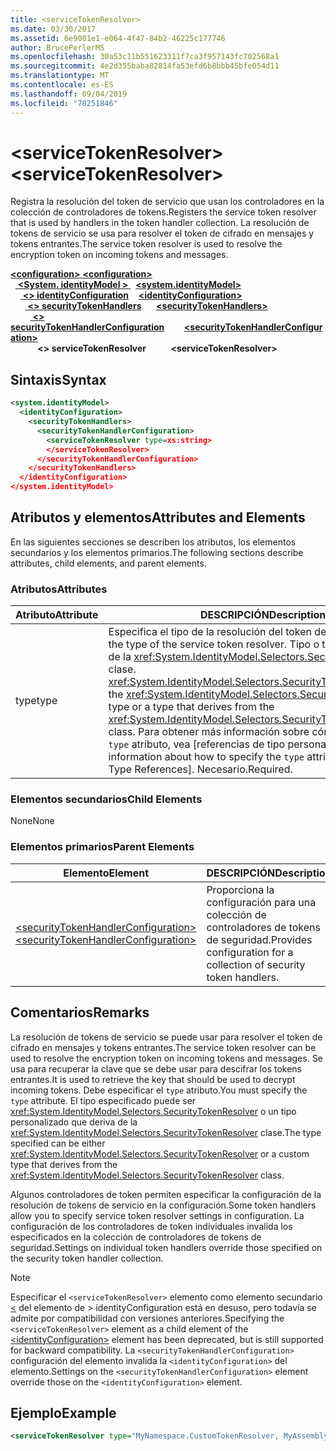 ```yaml
---
title: <serviceTokenResolver>
ms.date: 03/30/2017
ms.assetid: 6e9001e1-e064-4f47-84b2-46225c177746
author: BrucePerlerMS
ms.openlocfilehash: 30a53c11b551623311f7ca3f957143fc702568a1
ms.sourcegitcommit: 4e2d355baba82814fa53efd6b8bbb45bfe054d11
ms.translationtype: MT
ms.contentlocale: es-ES
ms.lasthandoff: 09/04/2019
ms.locfileid: "70251846"
---
```

# <a name="servicetokenresolver"></a><span data-ttu-id="de4ea-101">\<serviceTokenResolver></span><span class="sxs-lookup"><span data-stu-id="de4ea-101">\<serviceTokenResolver></span></span>
<span data-ttu-id="de4ea-102">Registra la resolución del token de servicio que usan los controladores en la colección de controladores de tokens.</span><span class="sxs-lookup"><span data-stu-id="de4ea-102">Registers the service token resolver that is used by handlers in the token handler collection.</span></span> <span data-ttu-id="de4ea-103">La resolución de tokens de servicio se usa para resolver el token de cifrado en mensajes y tokens entrantes.</span><span class="sxs-lookup"><span data-stu-id="de4ea-103">The service token resolver is used to resolve the encryption token on incoming tokens and messages.</span></span>  
  
<span data-ttu-id="de4ea-104">[ **\<configuration>** ](../configuration-element.md)</span><span class="sxs-lookup"><span data-stu-id="de4ea-104">[**\<configuration>**](../configuration-element.md)</span></span>\
<span data-ttu-id="de4ea-105">&nbsp;&nbsp;[ **\<System. identityModel >** ](system-identitymodel.md)</span><span class="sxs-lookup"><span data-stu-id="de4ea-105">&nbsp;&nbsp;[**\<system.identityModel>**](system-identitymodel.md)</span></span>\
<span data-ttu-id="de4ea-106">&nbsp;&nbsp;&nbsp;&nbsp;[ **\<> identityConfiguration**](identityconfiguration.md)</span><span class="sxs-lookup"><span data-stu-id="de4ea-106">&nbsp;&nbsp;&nbsp;&nbsp;[**\<identityConfiguration>**](identityconfiguration.md)</span></span>\
<span data-ttu-id="de4ea-107">&nbsp;&nbsp;&nbsp;&nbsp;&nbsp;&nbsp;[ **\<> securityTokenHandlers**](securitytokenhandlers.md)</span><span class="sxs-lookup"><span data-stu-id="de4ea-107">&nbsp;&nbsp;&nbsp;&nbsp;&nbsp;&nbsp;[**\<securityTokenHandlers>**](securitytokenhandlers.md)</span></span>\
<span data-ttu-id="de4ea-108">&nbsp;&nbsp;&nbsp;&nbsp;&nbsp;&nbsp;&nbsp;&nbsp;[ **\<> securityTokenHandlerConfiguration**](securitytokenhandlerconfiguration.md)</span><span class="sxs-lookup"><span data-stu-id="de4ea-108">&nbsp;&nbsp;&nbsp;&nbsp;&nbsp;&nbsp;&nbsp;&nbsp;[**\<securityTokenHandlerConfiguration>**](securitytokenhandlerconfiguration.md)</span></span>\
<span data-ttu-id="de4ea-109">&nbsp;&nbsp;&nbsp;&nbsp;&nbsp;&nbsp;&nbsp;&nbsp;&nbsp;&nbsp; **\<> serviceTokenResolver**</span><span class="sxs-lookup"><span data-stu-id="de4ea-109">&nbsp;&nbsp;&nbsp;&nbsp;&nbsp;&nbsp;&nbsp;&nbsp;&nbsp;&nbsp;**\<serviceTokenResolver>**</span></span>  
  
## <a name="syntax"></a><span data-ttu-id="de4ea-110">Sintaxis</span><span class="sxs-lookup"><span data-stu-id="de4ea-110">Syntax</span></span>  
  
```xml  
<system.identityModel>  
  <identityConfiguration>  
    <securityTokenHandlers>  
      <securityTokenHandlerConfiguration>  
        <serviceTokenResolver type=xs:string>  
        </serviceTokenResolver>  
      </securityTokenHandlerConfiguration>  
    </securityTokenHandlers>  
  </identityConfiguration>  
</system.identityModel>  
```  
  
## <a name="attributes-and-elements"></a><span data-ttu-id="de4ea-111">Atributos y elementos</span><span class="sxs-lookup"><span data-stu-id="de4ea-111">Attributes and Elements</span></span>  
 <span data-ttu-id="de4ea-112">En las siguientes secciones se describen los atributos, los elementos secundarios y los elementos primarios.</span><span class="sxs-lookup"><span data-stu-id="de4ea-112">The following sections describe attributes, child elements, and parent elements.</span></span>  
  
### <a name="attributes"></a><span data-ttu-id="de4ea-113">Atributos</span><span class="sxs-lookup"><span data-stu-id="de4ea-113">Attributes</span></span>  
  
|<span data-ttu-id="de4ea-114">Atributo</span><span class="sxs-lookup"><span data-stu-id="de4ea-114">Attribute</span></span>|<span data-ttu-id="de4ea-115">DESCRIPCIÓN</span><span class="sxs-lookup"><span data-stu-id="de4ea-115">Description</span></span>|  
|---------------|-----------------|  
|<span data-ttu-id="de4ea-116">type</span><span class="sxs-lookup"><span data-stu-id="de4ea-116">type</span></span>|<span data-ttu-id="de4ea-117">Especifica el tipo de la resolución del token de servicio.</span><span class="sxs-lookup"><span data-stu-id="de4ea-117">Specifies the type of the service token resolver.</span></span> <span data-ttu-id="de4ea-118">Tipo o tipo que se deriva de la <xref:System.IdentityModel.Selectors.SecurityTokenResolver> clase. <xref:System.IdentityModel.Selectors.SecurityTokenResolver></span><span class="sxs-lookup"><span data-stu-id="de4ea-118">Either the <xref:System.IdentityModel.Selectors.SecurityTokenResolver> type or a type that derives from the <xref:System.IdentityModel.Selectors.SecurityTokenResolver> class.</span></span> <span data-ttu-id="de4ea-119">Para obtener más información sobre cómo especificar el `type` atributo, vea [referencias de tipo personalizado].</span><span class="sxs-lookup"><span data-stu-id="de4ea-119">For more information about how to specify the `type` attribute, see [Custom Type References].</span></span> <span data-ttu-id="de4ea-120">Necesario.</span><span class="sxs-lookup"><span data-stu-id="de4ea-120">Required.</span></span>|  
  
### <a name="child-elements"></a><span data-ttu-id="de4ea-121">Elementos secundarios</span><span class="sxs-lookup"><span data-stu-id="de4ea-121">Child Elements</span></span>  
 <span data-ttu-id="de4ea-122">None</span><span class="sxs-lookup"><span data-stu-id="de4ea-122">None</span></span>  
  
### <a name="parent-elements"></a><span data-ttu-id="de4ea-123">Elementos primarios</span><span class="sxs-lookup"><span data-stu-id="de4ea-123">Parent Elements</span></span>  
  
|<span data-ttu-id="de4ea-124">Elemento</span><span class="sxs-lookup"><span data-stu-id="de4ea-124">Element</span></span>|<span data-ttu-id="de4ea-125">DESCRIPCIÓN</span><span class="sxs-lookup"><span data-stu-id="de4ea-125">Description</span></span>|  
|-------------|-----------------|  
|[<span data-ttu-id="de4ea-126">\<securityTokenHandlerConfiguration></span><span class="sxs-lookup"><span data-stu-id="de4ea-126">\<securityTokenHandlerConfiguration></span></span>](securitytokenhandlerconfiguration.md)|<span data-ttu-id="de4ea-127">Proporciona la configuración para una colección de controladores de tokens de seguridad.</span><span class="sxs-lookup"><span data-stu-id="de4ea-127">Provides configuration for a collection of security token handlers.</span></span>|  
  
## <a name="remarks"></a><span data-ttu-id="de4ea-128">Comentarios</span><span class="sxs-lookup"><span data-stu-id="de4ea-128">Remarks</span></span>  
 <span data-ttu-id="de4ea-129">La resolución de tokens de servicio se puede usar para resolver el token de cifrado en mensajes y tokens entrantes.</span><span class="sxs-lookup"><span data-stu-id="de4ea-129">The service token resolver can be used to resolve the encryption token on incoming tokens and messages.</span></span> <span data-ttu-id="de4ea-130">Se usa para recuperar la clave que se debe usar para descifrar los tokens entrantes.</span><span class="sxs-lookup"><span data-stu-id="de4ea-130">It is used to retrieve the key that should be used to decrypt incoming tokens.</span></span> <span data-ttu-id="de4ea-131">Debe especificar el `type` atributo.</span><span class="sxs-lookup"><span data-stu-id="de4ea-131">You must specify the `type` attribute.</span></span> <span data-ttu-id="de4ea-132">El tipo especificado puede ser <xref:System.IdentityModel.Selectors.SecurityTokenResolver> o un tipo personalizado que deriva de la <xref:System.IdentityModel.Selectors.SecurityTokenResolver> clase.</span><span class="sxs-lookup"><span data-stu-id="de4ea-132">The type specified can be either <xref:System.IdentityModel.Selectors.SecurityTokenResolver> or a custom type that derives from the <xref:System.IdentityModel.Selectors.SecurityTokenResolver> class.</span></span>  
  
 <span data-ttu-id="de4ea-133">Algunos controladores de token permiten especificar la configuración de la resolución de tokens de servicio en la configuración.</span><span class="sxs-lookup"><span data-stu-id="de4ea-133">Some token handlers allow you to specify service token resolver settings in configuration.</span></span> <span data-ttu-id="de4ea-134">La configuración de los controladores de token individuales invalida los especificados en la colección de controladores de tokens de seguridad.</span><span class="sxs-lookup"><span data-stu-id="de4ea-134">Settings on individual token handlers override those specified on the security token handler collection.</span></span>  
  
> [!NOTE]
> <span data-ttu-id="de4ea-135">Especificar el `<serviceTokenResolver>` elemento como elemento secundario [ \<](identityconfiguration.md) del elemento de > identityConfiguration está en desuso, pero todavía se admite por compatibilidad con versiones anteriores.</span><span class="sxs-lookup"><span data-stu-id="de4ea-135">Specifying the `<serviceTokenResolver>` element as a child element of the [\<identityConfiguration>](identityconfiguration.md) element has been deprecated, but is still supported for backward compatibility.</span></span> <span data-ttu-id="de4ea-136">La `<securityTokenHandlerConfiguration>` configuración del elemento invalida la `<identityConfiguration>` del elemento.</span><span class="sxs-lookup"><span data-stu-id="de4ea-136">Settings on the `<securityTokenHandlerConfiguration>` element override those on the `<identityConfiguration>` element.</span></span>  
  
## <a name="example"></a><span data-ttu-id="de4ea-137">Ejemplo</span><span class="sxs-lookup"><span data-stu-id="de4ea-137">Example</span></span>  
  
```xml  
<serviceTokenResolver type="MyNamespace.CustomTokenResolver, MyAssembly" />  
```
 